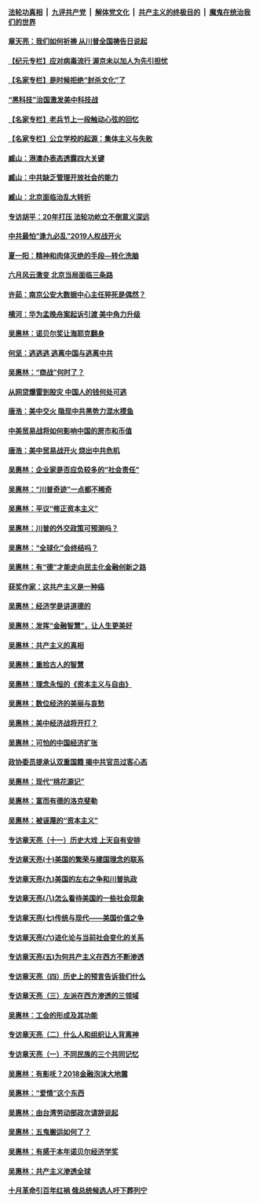 

####  [法轮功真相](../../../../basic/blob/master/README.md?t=06252031) &nbsp;|&nbsp; [九评共产党](../../../../9ping.md/blob/master/README.md?t=06252031) &nbsp;|&nbsp; [解体党文化](../../../../jtdwh.md/blob/master/README.md?t=06252031)  &nbsp;|&nbsp; [共产主义的终极目的](../../../../gczydzjmd.md/blob/master/README.md?t=06252031) &nbsp;|&nbsp; [魔鬼在统治我们的世界](../../../../mgztzwmdsj.md/blob/master/README.md?t=06252031) 

#### [章天亮：我们如何祈祷 从川普全国祷告日说起](../pages/nsc423/n11944627.md?t=06252031) 

#### [【纪元专栏】应对病毒流行 渥京未以加人为先引担忧](../pages/nsc423/n11875714.md?t=06252031) 

#### [【名家专栏】是时候拒绝“封杀文化”了](../pages/nsc423/n11814093.md?t=06252031) 

#### [“黑科技”治国激发美中科技战](../pages/nsc423/n11638056.md?t=06252031) 

#### [【名家专栏】老兵节上一段触动心弦的回忆](../pages/nsc423/n11646016.md?t=06252031) 

#### [【名家专栏】公立学校的起源：集体主义与失败](../pages/nsc423/n11601833.md?t=06252031) 

#### [臧山：港澳办表态透露四大关键](../pages/nsc423/n11421628.md?t=06252031) 

#### [臧山：中共缺乏管理开放社会的能力](../pages/nsc423/n11407457.md?t=06252031) 

#### [臧山：北京面临治乱大转折](../pages/nsc423/n11406895.md?t=06252031) 

#### [专访胡平：20年打压 法轮功屹立不倒意义深远](../pages/nsc423/n11398800.md?t=06252031) 

#### [中共最怕“逢九必乱”2019人权战开火](../pages/nsc423/n11385248.md?t=06252031) 

#### [夏一阳：精神和肉体灭绝的手段—转化洗脑](../pages/nsc423/n11368250.md?t=06252031) 

#### [六月风云激变 北京当局面临三条路](../pages/nsc423/n11313668.md?t=06252031) 

#### [许茹：南京公安大数据中心主任猝死是偶然？](../pages/nsc423/n11064744.md?t=06252031) 

#### [横河：华为孟晚舟案起诉引渡 美中角力升级](../pages/nsc423/n11027230.md?t=06252031) 

#### [吴惠林：诺贝尔奖让海耶克翻身](../pages/nsc423/n10890049.md?t=06252031) 

#### [何坚：逃逃逃 逃离中国与逃离中共](../pages/nsc423/n10592891.md?t=06252031) 

#### [吴惠林：“商战”何时了？](../pages/nsc423/n10573558.md?t=06252031) 

#### [从网贷爆雷到股灾 中国人的钱何处可逃](../pages/nsc423/n10572800.md?t=06252031) 

#### [唐浩：美中交火 隐现中共黑势力混水摸鱼](../pages/nsc423/n10544040.md?t=06252031) 

#### [中美贸易战将如何影响中国的房市和币值](../pages/nsc423/n10543697.md?t=06252031) 

#### [唐浩：美中贸易战开火 烧出中共危机](../pages/nsc423/n10540126.md?t=06252031) 

#### [吴惠林：企业家是否应负较多的“社会责任”](../pages/nsc423/n10535022.md?t=06252031) 

#### [吴惠林：“川普奇迹”一点都不稀奇](../pages/nsc423/n10512808.md?t=06252031) 

#### [吴惠林：平议“修正资本主义”](../pages/nsc423/n10495724.md?t=06252031) 

#### [吴惠林：川普的外交政策可预测吗？](../pages/nsc423/n10462387.md?t=06252031) 

#### [吴惠林：“全球化”会终结吗？](../pages/nsc423/n10452838.md?t=06252031) 

#### [吴惠林：有“德”才能走向民主化金融创新之路](../pages/nsc423/n10432292.md?t=06252031) 

#### [获奖作家：这共产主义是一种癌](../pages/nsc423/n10431541.md?t=06252031) 

#### [吴惠林：经济学是讲道德的](../pages/nsc423/n10398014.md?t=06252031) 

#### [吴惠林：发挥“金融智慧”，让人生更美好](../pages/nsc423/n10375019.md?t=06252031) 

#### [吴惠林：共产主义的真相](../pages/nsc423/n10351394.md?t=06252031) 

#### [吴惠林：重拾古人的智慧](../pages/nsc423/n10337691.md?t=06252031) 

#### [吴惠林：理念永恒的《资本主义与自由》](../pages/nsc423/n10316274.md?t=06252031) 

#### [吴惠林：数位经济的美丽与哀愁](../pages/nsc423/n10292946.md?t=06252031) 

#### [吴惠林：美中经济战将开打？](../pages/nsc423/n10258825.md?t=06252031) 

#### [吴惠林：可怕的中国经济扩张](../pages/nsc423/n10219147.md?t=06252031) 

#### [政协委员提承认双重国籍 揭中共官员过客心态](../pages/nsc423/n10208809.md?t=06252031) 

#### [吴惠林：现代“桃花源记”](../pages/nsc423/n10185234.md?t=06252031) 

#### [吴惠林：富而有德的洛克斐勒](../pages/nsc423/n10142264.md?t=06252031) 

#### [吴惠林：被诬蔑的“资本主义”](../pages/nsc423/n10124816.md?t=06252031) 

#### [专访章天亮（十一）历史大戏 上天自有安排](../pages/nsc423/n10094905.md?t=06252031) 

#### [专访章天亮(十)美国的繁荣与建国理念的联系](../pages/nsc423/n10094899.md?t=06252031) 

#### [专访章天亮(九)美国的左右之争和川普执政](../pages/nsc423/n10094889.md?t=06252031) 

#### [专访章天亮(八)怎么看待美国的一些社会现象](../pages/nsc423/n10094857.md?t=06252031) 

#### [专访章天亮(七)传统与现代——美国价值之争](../pages/nsc423/n10093140.md?t=06252031) 

#### [专访章天亮(六)进化论与当前社会变化的关系](../pages/nsc423/n10092036.md?t=06252031) 

#### [专访章天亮(五)为何共产主义在西方不断渗透](../pages/nsc423/n10083620.md?t=06252031) 

#### [专访章天亮（四）历史上的预言告诉我们什么](../pages/nsc423/n10083606.md?t=06252031) 

#### [专访章天亮（三）左派在西方渗透的三领域](../pages/nsc423/n10081115.md?t=06252031) 

#### [吴惠林：工会的形成及其功能](../pages/nsc423/n10080633.md?t=06252031) 

#### [专访章天亮（二）什么人和组织让人背离神](../pages/nsc423/n10076637.md?t=06252031) 

#### [专访章天亮（一）不同民族的三个共同记忆](../pages/nsc423/n10074188.md?t=06252031) 

#### [吴惠林：有影呒？2018金融泡沫大地震](../pages/nsc423/n10040534.md?t=06252031) 

#### [吴惠林：“爱情”这个东西](../pages/nsc423/n10019423.md?t=06252031) 

#### [吴惠林：由台湾劳动部政次请辞说起](../pages/nsc423/n9979679.md?t=06252031) 

#### [吴惠林：五鬼搬运如何了？](../pages/nsc423/n9925338.md?t=06252031) 

#### [吴惠林：有感于本年诺贝尔经济学奖](../pages/nsc423/n9871883.md?t=06252031) 

#### [吴惠林：共产主义渗透全球](../pages/nsc423/n9812748.md?t=06252031) 

#### [十月革命引百年红祸 俄总统候选人吁下葬列宁](../pages/nsc423/n9810182.md?t=06252031) 

